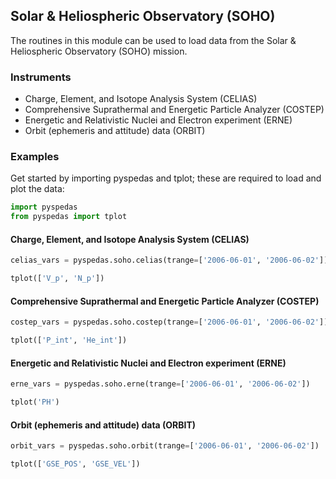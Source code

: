 
## Solar & Heliospheric Observatory (SOHO)
The routines in this module can be used to load data from the Solar & Heliospheric Observatory (SOHO) mission. 

### Instruments
- Charge, Element, and Isotope Analysis System (CELIAS)
- Comprehensive Suprathermal and Energetic Particle Analyzer (COSTEP)
- Energetic and Relativistic Nuclei and Electron experiment (ERNE)
- Orbit (ephemeris and attitude) data (ORBIT)

### Examples
Get started by importing pyspedas and tplot; these are required to load and plot the data:

```python
import pyspedas
from pyspedas import tplot
```

#### Charge, Element, and Isotope Analysis System (CELIAS)

```python
celias_vars = pyspedas.soho.celias(trange=['2006-06-01', '2006-06-02'])

tplot(['V_p', 'N_p'])
```


#### Comprehensive Suprathermal and Energetic Particle Analyzer (COSTEP)

```python
costep_vars = pyspedas.soho.costep(trange=['2006-06-01', '2006-06-02'])

tplot(['P_int', 'He_int'])
```


#### Energetic and Relativistic Nuclei and Electron experiment (ERNE)

```python
erne_vars = pyspedas.soho.erne(trange=['2006-06-01', '2006-06-02'])

tplot('PH')
```


#### Orbit (ephemeris and attitude) data (ORBIT)

```python
orbit_vars = pyspedas.soho.orbit(trange=['2006-06-01', '2006-06-02'])

tplot(['GSE_POS', 'GSE_VEL'])
```


    